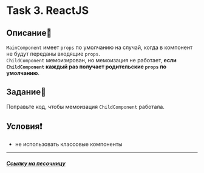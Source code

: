 # Task 3. ReactJS

## Описание📌

`MainComponent` имеет `props` по умолчанию на случай, когда в компонент не будут переданы входящие `props`.    
`ChildComponent` мемоизирован, но мемоизация не работает, **если `ChildComponent` каждый раз получает родительские `props` по умолчанию**.

## Задание📝

Поправьте код, чтобы мемоизация `ChildComponent` работала.

## Условия❗️

 * не использовать классовые компоненты

***

##### [Ссылку на песочницу](https://codesandbox.io/s/task-3-t4gor5?file=/src/taskComponents.tsx)
